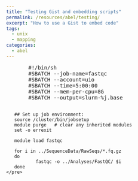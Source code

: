 ```yaml
---
title: "Testing Gist and embedding scripts"
permalink: /resources/abel/testing/
excerpt: "How to use a Gist to embed code"
tags:
  - unix
  - mapping
categories:
  - abel
---
```


<script src="https://gist.github.com/jonbra/e5b116e51ff565a65b839357eeca0ca0.js"></script>

<p>
  <script src="https://gist.github.com/<gist_id>.js"> </script>
  <noscript>
    <pre>
       #!/bin/sh
	   #SBATCH --job-name=fastqc
	   #SBATCH --account=uio
	   #SBATCH --time=5:00:00
	   #SBATCH --mem-per-cpu=8G
	   #SBATCH --output=slurm-%j.base

	   ## Set up job environment:
	   source /cluster/bin/jobsetup
	   module purge   # clear any inherited modules
	   set -o errexit

	   module load fastqc

	   for i in ../SequenceData/RawSeqs/*.fq.gz
	   do
	           fastqc -o ../Analyses/FastQC/ $i
	   done
    </pre>
  </noscript>
</p>
